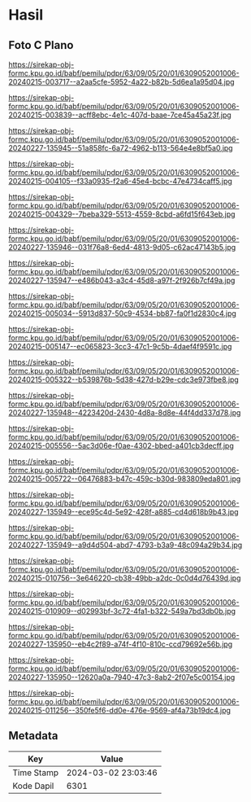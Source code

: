 # Hasil

## Foto C Plano

https://sirekap-obj-formc.kpu.go.id/babf/pemilu/pdpr/63/09/05/20/01/6309052001006-20240215-003717--a2aa5cfe-5952-4a22-b82b-5d6ea1a95d04.jpg

https://sirekap-obj-formc.kpu.go.id/babf/pemilu/pdpr/63/09/05/20/01/6309052001006-20240215-003839--acff8ebc-4e1c-407d-baae-7ce45a45a23f.jpg

https://sirekap-obj-formc.kpu.go.id/babf/pemilu/pdpr/63/09/05/20/01/6309052001006-20240227-135945--51a858fc-6a72-4962-b113-564e4e8bf5a0.jpg

https://sirekap-obj-formc.kpu.go.id/babf/pemilu/pdpr/63/09/05/20/01/6309052001006-20240215-004105--f33a0935-f2a6-45e4-bcbc-47e4734caff5.jpg

https://sirekap-obj-formc.kpu.go.id/babf/pemilu/pdpr/63/09/05/20/01/6309052001006-20240215-004329--7beba329-5513-4559-8cbd-a6fd15f643eb.jpg

https://sirekap-obj-formc.kpu.go.id/babf/pemilu/pdpr/63/09/05/20/01/6309052001006-20240227-135946--031f76a8-6ed4-4813-9d05-c62ac47143b5.jpg

https://sirekap-obj-formc.kpu.go.id/babf/pemilu/pdpr/63/09/05/20/01/6309052001006-20240227-135947--e486b043-a3c4-45d8-a97f-2f926b7cf49a.jpg

https://sirekap-obj-formc.kpu.go.id/babf/pemilu/pdpr/63/09/05/20/01/6309052001006-20240215-005034--5913d837-50c9-4534-bb87-fa0f1d2830c4.jpg

https://sirekap-obj-formc.kpu.go.id/babf/pemilu/pdpr/63/09/05/20/01/6309052001006-20240215-005147--ec065823-3cc3-47c1-9c5b-4daef4f9591c.jpg

https://sirekap-obj-formc.kpu.go.id/babf/pemilu/pdpr/63/09/05/20/01/6309052001006-20240215-005322--b539876b-5d38-427d-b29e-cdc3e973fbe8.jpg

https://sirekap-obj-formc.kpu.go.id/babf/pemilu/pdpr/63/09/05/20/01/6309052001006-20240227-135948--4223420d-2430-4d8a-8d8e-44f4dd337d78.jpg

https://sirekap-obj-formc.kpu.go.id/babf/pemilu/pdpr/63/09/05/20/01/6309052001006-20240215-005556--5ac3d06e-f0ae-4302-bbed-a401cb3decff.jpg

https://sirekap-obj-formc.kpu.go.id/babf/pemilu/pdpr/63/09/05/20/01/6309052001006-20240215-005722--06476883-b47c-459c-b30d-983809eda801.jpg

https://sirekap-obj-formc.kpu.go.id/babf/pemilu/pdpr/63/09/05/20/01/6309052001006-20240227-135949--ece95c4d-5e92-428f-a885-cd4d618b9b43.jpg

https://sirekap-obj-formc.kpu.go.id/babf/pemilu/pdpr/63/09/05/20/01/6309052001006-20240227-135949--a9d4d504-abd7-4793-b3a9-48c094a29b34.jpg

https://sirekap-obj-formc.kpu.go.id/babf/pemilu/pdpr/63/09/05/20/01/6309052001006-20240215-010756--3e646220-cb38-49bb-a2dc-0c0d4d76439d.jpg

https://sirekap-obj-formc.kpu.go.id/babf/pemilu/pdpr/63/09/05/20/01/6309052001006-20240215-010909--d02993bf-3c72-4fa1-b322-549a7bd3db0b.jpg

https://sirekap-obj-formc.kpu.go.id/babf/pemilu/pdpr/63/09/05/20/01/6309052001006-20240227-135950--eb4c2f89-a74f-4f10-810c-ccd79692e56b.jpg

https://sirekap-obj-formc.kpu.go.id/babf/pemilu/pdpr/63/09/05/20/01/6309052001006-20240227-135950--12620a0a-7940-47c3-8ab2-2f07e5c00154.jpg

https://sirekap-obj-formc.kpu.go.id/babf/pemilu/pdpr/63/09/05/20/01/6309052001006-20240215-011256--350fe5f6-dd0e-476e-9569-af4a73b19dc4.jpg


## Metadata

| Key        | Value               |
| ---------- | ------------------- |
| Time Stamp | 2024-03-02 23:03:46 |
| Kode Dapil | 6301                |



